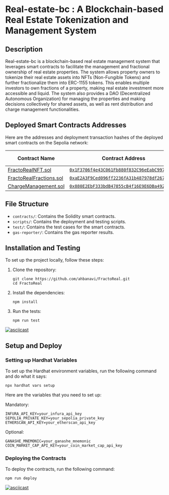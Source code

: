 # Real-estate-bc : A Blockchain-based Real Estate Tokenization and Management System


## Description
Real-estate-bc is a blockchain-based real estate management system that leverages smart contracts to facilitate the management and fractional ownership of real estate properties. The system allows property owners to tokenize their real estate assets into NFTs (Non-Fungible Tokens) and further fractionalize them into ERC-1155 tokens. This enables multiple investors to own fractions of a property, making real estate investment more accessible and liquid. The system also provides a DAO (Decentralized Autonomous Organization) for managing the properties and making decisions collectively for shared assets, as well as rent distribution and charge management functionalities.

## Deployed Smart Contracts Addresses

Here are the addresses and deployment transaction hashes of the deployed smart contracts on the Sepolia network:

| Contract Name           | Contract Address                                                                                                                     | Deployment Transaction                                                                                                     |
| ----------------------- | ------------------------------------------------------------------------------------------------------------------------------------ | -------------------------------------------------------------------------------------------------------------------------- |
| [FractoRealNFT.sol](./contracts/FractoRealNFT.sol)      | [`0x1F3706f4e43C061Fb880f832C96eEabC9978FD84`](https://sepolia.etherscan.io/address/0x1f3706f4e43c061fb880f832c96eeabc9978fd84#code) | [`0xf1c34336eea...`](https://sepolia.etherscan.io/tx/0xf1c34336eea47fb76a8f976578ebec52eb7be0229a0f1ab187f9d9cdf57d2381)   |
| [FractoRealFractions.sol](./contracts/FractoRealFractions.sol) | [`0xaE2A3F9Ced096ff2236fA31b487978df267f8eED`](https://sepolia.etherscan.io/address/0xae2a3f9ced096ff2236fa31b487978df267f8eed#code) | [`0xeb19fbf27adb0...`](https://sepolia.etherscan.io/tx/0xeb19fbf27adb0849116a21a76809f2856e51407dce842d78528d594e394b1735) |
| [ChargeManagement.sol](./contracts/ChargeManagement.sol)    | [`0x880E2EbF333bdB47855cB4f16E9E6DBa4928d91B`](https://sepolia.etherscan.io/address/0x880e2ebf333bdb47855cb4f16e9e6dba4928d91b#code) | [`0xd11efcf067c1b...`](https://sepolia.etherscan.io/tx/0xd11efcf067c1ba642d8a85fc787ca5340f149ab34762985e89f0be3a7bab0774) |

## File Structure

- `contracts/`: Contains the Solidity smart contracts.
- `scripts/`: Contains the deployment and testing scripts.
- `test/`: Contains the test cases for the smart contracts.
- `gas-reporter/`: Contains the gas reporter results.

## Installation and Testing

To set up the project locally, follow these steps:

1. Clone the repository:

    ```shell
    git clone https://github.com/ahbanavi/FractoReal.git
    cd FractoReal
    ```

2. Install the dependencies:

    ```shell
    npm install
    ```

3. Run the tests:
    ```shell
    npm run test
    ```

[![asciicast](https://asciinema.org/a/TTFrH3oS5ie2zqQPp2pEkLKIO.svg)](https://asciinema.org/a/TTFrH3oS5ie2zqQPp2pEkLKIO)

## Setup and Deploy

### Setting up Hardhat Variables

To set up the Hardhat environment variables, run the following command and do what it says:

```shell
npx hardhat vars setup
```

Here are the variables that you need to set up:

Mandatory:

```
INFURA_API_KEY=your_infura_api_key
SEPOLIA_PRIVATE_KEY=your_sepolia_private_key
ETHERSCAN_API_KEY=your_etherscan_api_key
```

Optional:

```
GANASHE_MNEMONIC=your_ganashe_mnemonic
COIN_MARKET_CAP_API_KEY=your_coin_market_cap_api_key
```

### Deploying the Contracts

To deploy the contracts, run the following command:

```shell
npm run deploy
```

[![asciicast](https://asciinema.org/a/I89dLDvNiXPeIoOuZz5SWSU8Z.svg)](https://asciinema.org/a/I89dLDvNiXPeIoOuZz5SWSU8Z)



